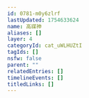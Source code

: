 ```yaml
---
id: 0781-m0y6zlrf
lastUpdated: 1754633624
name: 高禖神
aliases: []
layer: 4
categoryId: cat_uWLHUZtI
tagIds: []
nsfw: false
parent: ""
relatedEntries: []
timelineEvents: []
titledLinks: []
---
```


